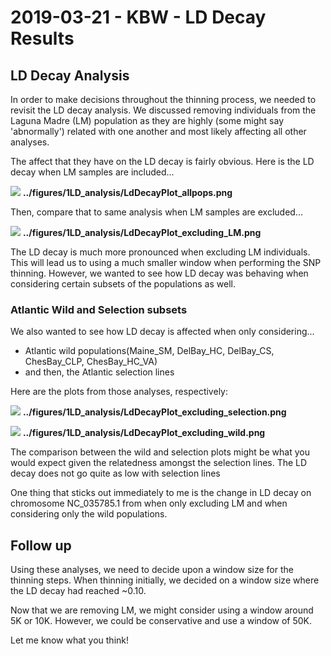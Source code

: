 # 2019-03-21 - KBW - LD Decay Results

## LD Decay Analysis

In order to make decisions throughout the thinning process, we needed to revisit the LD decay analysis. We discussed removing individuals from the Laguna Madre (LM) population as they are highly (some might say 'abnormally') related with one another and most likely affecting all other analyses.

The affect that they have on the LD decay is fairly obvious. Here is the LD decay when LM samples are included...

![](https://raw.githubusercontent.com/jpuritz/OysterGenomeProject/master/popstructureOutliers/figures/1LD_analysis/ldDecayPlot_allpops.png)
__../figures/1LD_analysis/LdDecayPlot_allpops.png__

Then, compare that to same analysis when LM samples are excluded...

![](https://raw.githubusercontent.com/jpuritz/OysterGenomeProject/master/popstructureOutliers/figures/1LD_analysis/ldDecayPlot_excluding_LM.png)
__../figures/1LD_analysis/LdDecayPlot_excluding_LM.png__

The LD decay is much more pronounced when excluding LM individuals. This will lead us to using a much smaller window when performing the SNP thinning. However, we wanted to see how LD decay was behaving when considering certain subsets of the populations as well.

### Atlantic Wild and Selection subsets

We also wanted to see how LD decay is affected when only considering...
* Atlantic wild populations(Maine_SM, DelBay_HC, DelBay_CS, ChesBay_CLP, ChesBay_HC_VA)
* and then, the Atlantic selection lines

Here are the plots from those analyses, respectively:

![](https://raw.githubusercontent.com/jpuritz/OysterGenomeProject/master/popstructureOutliers/figures/1LD_analysis/ldDecayPlot_excluding_selection.png)
__../figures/1LD_analysis/LdDecayPlot_excluding_selection.png__

![](https://raw.githubusercontent.com/jpuritz/OysterGenomeProject/master/popstructureOutliers/figures/1LD_analysis/ldDecayPlot_excluding_wild.png)
__../figures/1LD_analysis/LdDecayPlot_excluding_wild.png__

The comparison between the wild and selection plots might be what you would expect given the relatedness amongst the selection lines. The LD decay does not go quite as low with selection lines

One thing that sticks out immediately to me is the change in LD decay on chromosome NC_035785.1 from when only excluding LM and when considering only the wild populations.

## Follow up

Using these analyses, we need to decide upon a window size for the thinning steps. When thinning initially, we decided on a window size where the LD decay had reached ~0.10.

Now that we are removing LM, we might consider using a window around 5K or 10K. However, we could be conservative and use a window of 50K. 

Let me know what you think!
